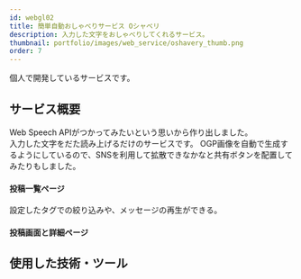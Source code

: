 ```yaml
---
id: webgl02
title: 簡単自動おしゃべりサービス Oシャベリ
description: 入力した文字をおしゃべりしてくれるサービス。
thumbnail: portfolio/images/web_service/oshavery_thumb.png
order: 7
---
```


個人で開発しているサービスです。

## サービス概要
Web Speech APIがつかってみたいという思いから作り出しました。  
入力した文字をだた読み上げるだけのサービスです。
OGP画像を自動で生成するようにしているので、SNSを利用して拡散できなかなと共有ボタンを配置してみたりもしました。

#### 投稿一覧ページ
設定したタグでの絞り込みや、メッセージの再生ができる。

<dynamic-image path="portfolio/images/web_service/web02_01.gif" alt="Oシャベリ画面イメージ" ></dynamic-image>

#### 投稿画面と詳細ページ
<dynamic-image path="portfolio/images/web_service/web02_02.png" alt="Oシャベリ画面イメージ" ></dynamic-image>


## 使用した技術・ツール
<skill :items="['NuxtJS','Typescript','Laravel','MySQL','AWS S3','Docker','Heroku','Figma','illustrator']"></skill>

